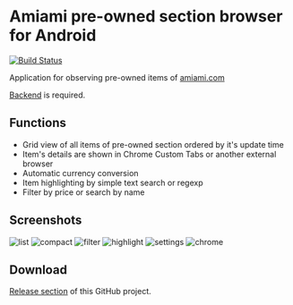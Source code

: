# Amiami pre-owned section browser for Android
[![Build Status](https://travis-ci.com/CherryPerry/Amiami-android-app.svg?branch=master)](https://travis-ci.com/CherryPerry/Amiami-android-app)

Application for observing pre-owned items of [amiami.com](http://www.amiami.com/)

[Backend](https://github.com/CherryPerry/Amiami-kotlin-backend) is required.

## Functions
- Grid view of all items of pre-owned section ordered by it's update time
- Item's details are shown in Chrome Custom Tabs or another external browser
- Automatic currency conversion
- Item highlighting by simple text search or regexp
- Filter by price or search by name

## Screenshots
![list](https://user-images.githubusercontent.com/9081555/44621121-5394cc00-a8a9-11e8-8825-136ce0081536.png)
![compact](https://user-images.githubusercontent.com/9081555/44621176-1d0b8100-a8aa-11e8-9fc5-9127a2820009.png)
![filter](https://user-images.githubusercontent.com/9081555/44621127-627b7e80-a8a9-11e8-9f30-15a894952e2d.png)
![highlight](https://user-images.githubusercontent.com/9081555/44621134-71fac780-a8a9-11e8-85ba-e64b03a273a4.png)
![settings](https://user-images.githubusercontent.com/9081555/44621135-732bf480-a8a9-11e8-8268-92b4966514b6.png)
![chrome](https://user-images.githubusercontent.com/9081555/44621180-28f74300-a8aa-11e8-9e97-7ab11ca6180a.png)

## Download
[Release section](https://github.com/CherryPerry/Amiami-android-app/releases) of this GitHub project.
